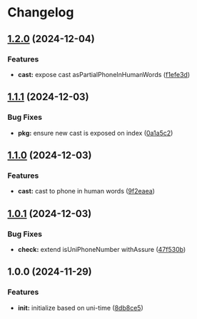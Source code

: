 # Changelog

## [1.2.0](https://github.com/ehmpathy/uni-phone/compare/v1.1.1...v1.2.0) (2024-12-04)


### Features

* **cast:** expose cast asPartialPhoneInHumanWords ([f1efe3d](https://github.com/ehmpathy/uni-phone/commit/f1efe3d79508aeaf9a14e643f928e5f67eae868c))

## [1.1.1](https://github.com/ehmpathy/uni-phone/compare/v1.1.0...v1.1.1) (2024-12-03)


### Bug Fixes

* **pkg:** ensure new cast is exposed on index ([0a1a5c2](https://github.com/ehmpathy/uni-phone/commit/0a1a5c23d72aecb996c3b85cbc48da8043b6f57f))

## [1.1.0](https://github.com/ehmpathy/uni-phone/compare/v1.0.1...v1.1.0) (2024-12-03)


### Features

* **cast:** cast to phone in human words ([9f2eaea](https://github.com/ehmpathy/uni-phone/commit/9f2eaea0852bc51eee230387aeb5d6b045d3db69))

## [1.0.1](https://github.com/ehmpathy/uni-phone/compare/v1.0.0...v1.0.1) (2024-12-03)


### Bug Fixes

* **check:** extend isUniPhoneNumber withAssure ([47f530b](https://github.com/ehmpathy/uni-phone/commit/47f530b76b2c56066895b8162cbcfb608dddf722))

## 1.0.0 (2024-11-29)


### Features

* **init:** initialize based on uni-time ([8db8ce5](https://github.com/ehmpathy/uni-phone/commit/8db8ce5ee3b925ebd43aadef4e8b8425d445c227))

